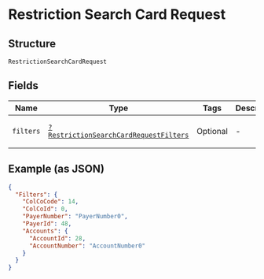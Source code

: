 
# Restriction Search Card Request

## Structure

`RestrictionSearchCardRequest`

## Fields

| Name | Type | Tags | Description | Getter | Setter |
|  --- | --- | --- | --- | --- | --- |
| `filters` | [`?RestrictionSearchCardRequestFilters`](../../doc/models/restriction-search-card-request-filters.md) | Optional | - | getFilters(): ?RestrictionSearchCardRequestFilters | setFilters(?RestrictionSearchCardRequestFilters filters): void |

## Example (as JSON)

```json
{
  "Filters": {
    "ColCoCode": 14,
    "ColCoId": 0,
    "PayerNumber": "PayerNumber0",
    "PayerId": 48,
    "Accounts": {
      "AccountId": 28,
      "AccountNumber": "AccountNumber0"
    }
  }
}
```

